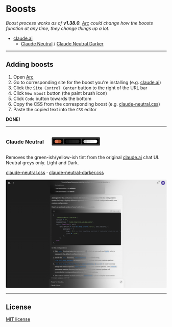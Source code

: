 # Boosts

*Boost process works as of **v1.38.0**. [Arc](https://arc.net/) could change how the boosts function at any time, they change things up a lot.*

* [claude.ai](#claude-neutral)
  * [Claude Neutral](./claude-neutral.css) / [Claude Neutral Darker](./claude-neutral-darker.css)

---

## Adding boosts

1. Open [Arc](https://arc.net/)
2. Go to corresponding site for the boost you're installing (e.g. [claude.ai](https://claude.ai/))
3. Click the `Site Control Center` button to the right of the URL bar
4. Click `New Boost` button (the paint brush icon)
5. Click `Code` button towards the bottom
6. Copy the CSS from the corresponding boost (e.g. [claude-neutral.css](./claude-neutral.css))
7. Paste the copied text into the `CSS` editor

**DONE!**

---

<div style="text-align: left;" id="claude-neutral">
    <div style="display: flex; text-align: left;">
        <h3>Claude Neutral</h3>
        <img src="img/Claude-Neutral-Colors.png" alt="claude-neutral-colors" style="width: 30%; margin-top: 5px; margin-left: 25px; object-fit: contain;"/>
    </div>
</div>

Removes the green-ish/yellow-ish tint from the original [claude.ai](https://claude.ai/chat) chat UI. Neutral greys only. Light and Dark.

[claude-neutral.css](./claude-neutral.css) · [claude-neutral-darker.css](./claude-neutral-darker.css)

![claude-neutral-darker](./img/Claude-Neutral-Darker.png)

---

## License

[MIT license](./LICENSE)
